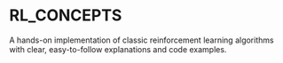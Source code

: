 # RL_CONCEPTS
A hands-on implementation of classic reinforcement learning algorithms with clear, easy-to-follow explanations and code examples.
